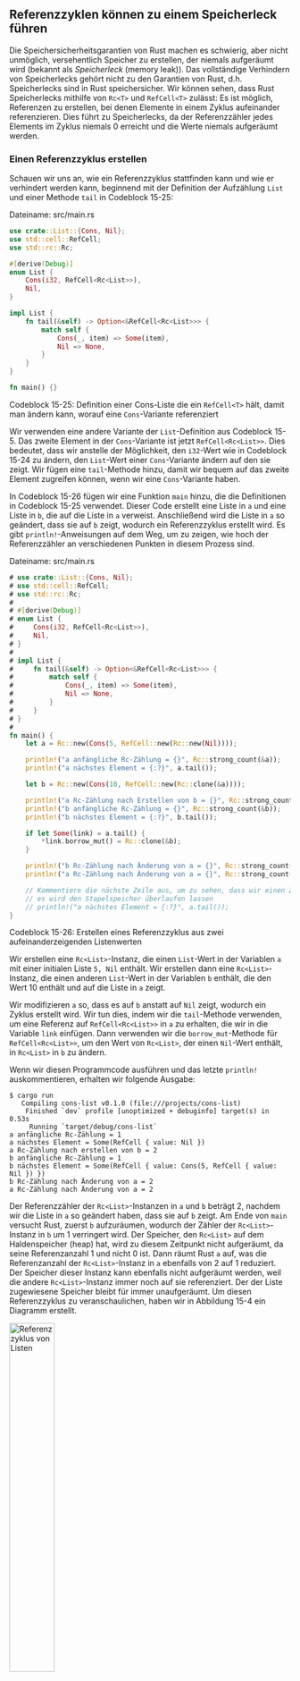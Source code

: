 ## Referenzzyklen können zu einem Speicherleck führen

Die Speichersicherheitsgarantien von Rust machen es schwierig, aber nicht
unmöglich, versehentlich Speicher zu erstellen, der niemals aufgeräumt wird
(bekannt als *Speicherleck* (memory leak)). Das vollständige Verhindern von
Speicherlecks gehört nicht zu den Garantien von Rust, d.h. Speicherlecks sind
in Rust speichersicher. Wir können sehen, dass Rust Speicherlecks mithilfe von
`Rc<T>` und `RefCell<T>` zulässt: Es ist möglich, Referenzen zu erstellen, bei
denen Elemente in einem Zyklus aufeinander referenzieren. Dies führt zu
Speicherlecks, da der Referenzzähler jedes Elements im Zyklus niemals 0
erreicht und die Werte niemals aufgeräumt werden.

### Einen Referenzzyklus erstellen

Schauen wir uns an, wie ein Referenzzyklus stattfinden kann und wie er verhindert
werden kann, beginnend mit der Definition der Aufzählung `List` und einer
Methode `tail` in Codeblock 15-25:

<span class="filename">Dateiname: src/main.rs</span>

```rust
use crate::List::{Cons, Nil};
use std::cell::RefCell;
use std::rc::Rc;

#[derive(Debug)]
enum List {
    Cons(i32, RefCell<Rc<List>>),
    Nil,
}

impl List {
    fn tail(&self) -> Option<&RefCell<Rc<List>>> {
        match self {
            Cons(_, item) => Some(item),
            Nil => None,
        }
    }
}

fn main() {}
```

<span class="caption">Codeblock 15-25: Definition einer Cons-Liste die ein
`RefCell<T>` hält, damit man ändern kann, worauf eine `Cons`-Variante
referenziert</span>

Wir verwenden eine andere Variante der `List`-Definition aus Codeblock 15-5.
Das zweite Element in der `Cons`-Variante ist jetzt `RefCell<Rc<List>>`. Dies
bedeutet, dass wir anstelle der Möglichkeit, den `i32`-Wert wie in Codeblock
15-24 zu ändern, den `List`-Wert einer `Cons`-Variante ändern auf den sie
zeigt. Wir fügen eine `tail`-Methode hinzu, damit wir bequem auf das zweite
Element zugreifen können, wenn wir eine `Cons`-Variante haben.

In Codeblock 15-26 fügen wir eine Funktion `main` hinzu, die die Definitionen
in Codeblock 15-25 verwendet. Dieser Code erstellt eine Liste in `a` und eine
Liste in `b`, die auf die Liste in `a` verweist. Anschließend wird die Liste in
`a` so geändert, dass sie auf `b` zeigt, wodurch ein Referenzzyklus erstellt
wird. Es gibt `println!`-Anweisungen auf dem Weg, um zu zeigen, wie hoch der
Referenzzähler an verschiedenen Punkten in diesem Prozess sind.

<span class="filename">Dateiname: src/main.rs</span>

```rust
# use crate::List::{Cons, Nil};
# use std::cell::RefCell;
# use std::rc::Rc;
# 
# #[derive(Debug)]
# enum List {
#     Cons(i32, RefCell<Rc<List>>),
#     Nil,
# }
# 
# impl List {
#     fn tail(&self) -> Option<&RefCell<Rc<List>>> {
#         match self {
#             Cons(_, item) => Some(item),
#             Nil => None,
#         }
#     }
# }
# 
fn main() {
    let a = Rc::new(Cons(5, RefCell::new(Rc::new(Nil))));

    println!("a anfängliche Rc-Zählung = {}", Rc::strong_count(&a));
    println!("a nächstes Element = {:?}", a.tail());

    let b = Rc::new(Cons(10, RefCell::new(Rc::clone(&a))));

    println!("a Rc-Zählung nach Erstellen von b = {}", Rc::strong_count(&a));
    println!("b anfängliche Rc-Zählung = {}", Rc::strong_count(&b));
    println!("b nächstes Element = {:?}", b.tail());

    if let Some(link) = a.tail() {
        *link.borrow_mut() = Rc::clone(&b);
    }

    println!("b Rc-Zählung nach Änderung von a = {}", Rc::strong_count(&b));
    println!("a Rc-Zählung nach Änderung von a = {}", Rc::strong_count(&a));

    // Kommentiere die nächste Zeile aus, um zu sehen, dass wir einen Zyklus haben;
    // es wird den Stapelspeicher überlaufen lassen
    // println!("a nächstes Element = {:?}", a.tail());
}
```

<span class="caption">Codeblock 15-26: Erstellen eines Referenzzyklus aus zwei
aufeinanderzeigenden Listenwerten</span>

Wir erstellen eine `Rc<List>`-Instanz, die einen `List`-Wert in der Variablen
`a` mit einer initialen Liste `5, Nil` enthält. Wir erstellen dann eine
`Rc<List>`-Instanz, die einen anderen `List`-Wert in der Variablen `b` enthält,
die den Wert 10 enthält und auf die Liste in `a` zeigt.

Wir modifizieren `a` so, dass es auf `b` anstatt auf `Nil` zeigt, wodurch ein
Zyklus erstellt wird. Wir tun dies, indem wir die `tail`-Methode verwenden, um
eine Referenz auf `RefCell<Rc<List>>` in `a` zu erhalten, die wir in die
Variable `link` einfügen. Dann verwenden wir die `borrow_mut`-Methode für
`RefCell<Rc<List>>`, um den Wert von `Rc<List>`, der einen `Nil`-Wert enthält,
in `Rc<List>` in `b` zu ändern.

Wenn wir diesen Programmcode ausführen und das letzte `println!`
auskommentieren, erhalten wir folgende Ausgabe:


```console
$ cargo run
   Compiling cons-list v0.1.0 (file:///projects/cons-list)
    Finished `dev` profile [unoptimized + debuginfo] target(s) in 0.53s
     Running `target/debug/cons-list`
a anfängliche Rc-Zählung = 1
a nächstes Element = Some(RefCell { value: Nil })
a Rc-Zählung nach erstellen von b = 2
b anfängliche Rc-Zählung = 1
b nächstes Element = Some(RefCell { value: Cons(5, RefCell { value: Nil }) })
b Rc-Zählung nach Änderung von a = 2
a Rc-Zählung nach Änderung von a = 2     
```

Der Referenzzähler der `Rc<List>`-Instanzen in `a` und `b` beträgt 2, nachdem
wir die Liste in `a` so geändert haben, dass sie auf `b` zeigt. Am Ende von
`main` versucht Rust, zuerst `b` aufzuräumen, wodurch der Zähler der
`Rc<List>`-Instanz in `b` um 1 verringert wird. Der Speicher, den `Rc<List>`
auf dem Haldenspeicher (heap) hat, wird zu diesem Zeitpunkt nicht aufgeräumt,
da seine Referenzanzahl 1 und nicht 0 ist. Dann räumt Rust `a` auf, was die
Referenzanzahl der `Rc<List>`-Instanz in `a` ebenfalls von 2 auf 1 reduziert.
Der Speicher dieser Instanz kann ebenfalls nicht aufgeräumt werden, weil die
andere `Rc<List>`-Instanz immer noch auf sie referenziert. Der der Liste
zugewiesene Speicher bleibt für immer unaufgeräumt. Um diesen Referenzzyklus zu
veranschaulichen, haben wir in Abbildung 15-4 ein Diagramm erstellt.

<img alt="Referenzzyklus von Listen" src="img/trpl15-04.svg" class="center" style="width: 40%;" />

<span class="caption">Abbildung 15-4: Ein Referenzzyklus der Listen `a` und `b`,
die aufeinander zeigen</span>

Wenn man das letzte `println!` auskommentiert und das Programm ausführt,
versucht Rust, diesen Zyklus mit `a` auszugeben, wobei `b` auf `a` zeigt, und so
weiter, bis der Stapelspeicher (stack) überläuft.

Im Vergleich zu einem realen Programm sind die Konsequenzen, die das Anlegen
eines Referenzzyklus in diesem Beispiel hat, nicht sehr schlimm: Gleich nachdem
wir den Referenzzyklus angelegt haben, endet das Programm. Wenn jedoch ein
komplexeres Programm viel Speicher in einem Zyklus allokierte und diesen lange
Zeit behielte, würde das Programm mehr Speicher als erforderlich verbrauchen
und das System möglicherweise überlasten, sodass ihm der verfügbare Speicher
ausgeht.

Das Erstellen von Referenzzyklen ist nicht einfach, aber auch nicht unmöglich.
Wenn man `RefCell<T>`-Werte hat, die `Rc<T>`-Werte oder ähnliche verschachtelte
Typkombinationen mit innerer Veränderbarkeit und Referenzzählung enthalten,
muss man sicherstellen, dass man keine Zyklen erstellt. Man kann sich nicht
darauf verlassen, dass Rust sie feststellen kann. Das Erstellen eines
Referenzzyklus wäre ein logischer Fehler in deinem Programm, den du mithilfe
automatisierter Tests, Codeüberprüfungen und anderer Methoden zur
Softwareentwicklung minimieren solltest.

Eine andere Lösung zur Vermeidung von Referenzzyklen besteht darin, deine
Datenstrukturen so zu reorganisieren, dass einige Referenzen die
Eigentümerschaft (ownership) erhalten und andere nicht. Infolgedessen können
Zyklen bestehen, die aus Beziehungen mit und ohne Eigentümerschaft bestehen,
und nur die Beziehungen mit Eigentümerschaft beeinflussen, ob ein
Wert aufgeräumt wird oder nicht. In Codeblock 15-25 möchten wir immer, dass
`Cons`-Varianten ihre Liste besitzen, sodass eine Neuorganisation der
Datenstruktur nicht möglich ist. Schauen wir uns ein Beispiel an, in dem
Diagramme aus übergeordneten und untergeordneten Knoten verwendet werden, um
festzustellen, wann Beziehungen ohne Eigentümerschaft ein geeigneter Weg sind,
um Referenzzyklen zu verhindern.

### Verhindern von Referenzzyklen: Umwandeln von `Rc<T>` in `Weak<T>`

Bisher haben wir gezeigt, dass das Aufrufen von `Rc::clone` den `strong_count`
einer `Rc<T>`-Instanz erhöht und eine `Rc<T>`-Instanz nur dann aufgeräumt wird,
wenn ihr `strong_count` 0 ist. Man kann auch eine *schwache Referenz* (weak
reference) auf den Wert innerhalb einer `Rc<T>`-Instanz erstellen, indem man
`Rc::downgrade` aufruft und eine Referenz auf den `Rc<T>` übergibt. Starke
Referenzen sind die Art und Weise, wie man die Eigentümerschaft an einer
`Rc<T>`-Instanz teilen kann. Schwache Referenzen drücken keine
Eigentumsbeziehung aus, und ihre Anzahl hat keinen Einfluss darauf, wann eine
`Rc<T>` Instanz aufgeräumt wird. Sie werden keinen Referenzzyklus verursachen,
weil jeder Zyklus, der schwache Referenzen beinhaltet, unterbrochen wird,
sobald die Anzahl der starken Referenzen der beteiligten Werte 0 ist.

Wenn man `Rc::downgrade` aufruft, erhält man einen intelligenten Zeiger vom Typ
`Weak<T>`. Anstatt den `strong_count` in der `Rc<T>`-Instanz um 1 zu erhöhen,
erhöht der Aufruf von `Rc::downgrade` den `weak_count` um 1. Der Typ `Rc<T>`
verwendet `weak_count`, um den Überblick zu behalten wie viele
`Weak<T>`-Referenzen existieren, ähnlich wie bei `strong_count`. Der
Unterschied besteht darin, dass `weak_count` nicht 0 sein muss, damit die
`Rc<T>`-Instanz aufgeräumt wird.

Da der Wert, auf den `Weak<T>` referenziert, möglicherweise aufgeräumt wurde, musst
du sicherstellen, dass der Wert noch vorhanden ist, um etwas mit dem Wert zu
tun, auf den ein `Weak<T>` zeigt. Ruft man dazu die Methode `upgrade` für eine
`Weak<T>`-Instanz auf, die eine `Option<Rc<T>>`zurückgibt, erhält man ein `Some`
als Ergebnis, wenn der Wert `Rc<T>` noch nicht aufgeräumt wurde, und das Ergebnis
`None`, wenn der `Rc<T>`-Wert aufgeräumt wurde. Da `upgrade` eine
`Option<Rc<T>>` zurückgibt, stellt Rust sicher, dass der Fall `Some` und der
Fall `None` behandelt werden und es keine ungültigen Zeiger gibt.

Anstatt eine Liste zu verwenden, deren Elemente nur das nächste Element kennen,
erstellen wir eine Baumstruktur, deren Elemente die Kind-Elemente *und* die
Eltern-Elemente kennen.
	
#### Erstellen einer Baumdatenstruktur: Ein Knoten mit Kind-Knoten

Zunächst erstellen wir eine Baumstruktur mit Knoten (nodes), die ihre
Kind-Knoten kennen. Wir erstellen eine Struktur mit dem
Namen `Node`, die ihren eigenen `i32`-Wert sowie Referenzen auf die
Kind-`Node`-Werte enthält:

<span class="filename">Dateiname: src/main.rs</span>

```rust
use std::cell::RefCell;
use std::rc::Rc;

#[derive(Debug)]
struct Node {
    value: i32,
    children: RefCell<Vec<Rc<Node>>>,
}
# fn main() {
#     let leaf = Rc::new(Node {
#         value: 3,
#         children: RefCell::new(vec![]),
#     });
#
#     let branch = Rc::new(Node {
#         value: 5,
#         children: RefCell::new(vec![Rc::clone(&leaf)]),
#     });
# }
```

Wir möchten, dass ein `Node` seine Kind-Elemente besitzt, und wir möchten diese
Eigentümerschaft mit Variablen teilen, damit wir direkt auf jeden `Node` in
der Baumstruktur zugreifen können. Zu diesem Zweck definieren wir die
`Vec<T>`-Elemente als Werte vom Typ `Rc<Node>`. Wir möchten auch ändern, welche
Knoten Kind-Knoten eines anderen Knotens sind, sodass wir einen `RefCell<T>` in
`children` um den `Vec<Rc<Node>>` haben.

Als Nächstes verwenden wir unsere Strukturdefinition und erstellen eine
`Node`-Instanz mit dem Namen `leaf` und dem Wert 3 und ohne Kind-Elemente,
sowie eine weitere Instanz mit dem Namen `branch` und dem Wert 5 und `leaf` als
Kind-Element, wie in Codeblock 15-27 gezeigt wird:

<span class="filename">Dateiname: src/main.rs</span>

```rust
# use std::cell::RefCell;
# use std::rc::Rc;
#
# #[derive(Debug)]
# struct Node {
#     value: i32,
#     children: RefCell<Vec<Rc<Node>>>,
# }
#
fn main() {
    let leaf = Rc::new(Node {
        value: 3,
        children: RefCell::new(vec![]),
    });

    let branch = Rc::new(Node {
        value: 5,
        children: RefCell::new(vec![Rc::clone(&leaf)]),
    });
}
```

<span class="caption">Codeblock 15-27: Erstellen eines `leaf`-Knotens ohne
Kind-Element und eines `branch`-Knotens mit `leaf` als Kind-Element</span>

Wir klonen den `Rc<Node>` in `leaf` und speichern ihn in `branch`, was bedeutet,
dass der `Node` in `leaf` jetzt zwei Eigentümer hat: `leaf` und `branch`. Wir
können über `branch.children` von `branch` zu `leaf` gelangen, aber es gibt
keine Möglichkeit, von `leaf` zu `branch` zu gelangen. Der Grund dafür ist, dass
`leaf` keine Referenz zu `branch` hat und daher nicht weiß, dass diese in
Beziehung stehen. Wir möchten, dass `leaf` weiß, dass `branch` ein
übergeordnetes Element ist. Das machen wir als Nächstes.

#### Hinzufügen einer Referenz vom Kind- zum Eltern-Element

Um dem Kind-Knoten seinen Eltern-Knoten bewusst zu
machen, müssen wir unserer Strukturdefinition `Node` ein `parent`-Feld
hinzufügen. Das Problem besteht darin, zu entscheiden, welcher Typ `parent` sein
soll. Wir wissen, dass es keinen `Rc<T>` enthalten kann, da dies einen
Referenzzyklus erzeugen würde, bei dem `leaf.parent` auf `branch` und
`branch.children` auf `leaf` zeigt, was dazu führen würde das die 
`strong_count`-Werte niemals 0 sein würden.

Wenn man die Beziehungen auf andere Weise betrachtet, sollte ein Eltern-Knoten
die Eigentümerschaft seiner Kind-Knoten besitzen: Wenn ein Eltern-Knoten
aufgeräumt wird, sollten auch seine Kind-Knoten aufgeräumt werden. Ein
Kind-Knoten sollte jedoch keine Eigentümerschaft seines Eltern-Elementes haben:
Wenn wir einen Kind-Knoten aufräumen, sollte das Eltern-Element weiterhin
existieren. Dies ist ein Fall für schwache Referenzen!

Anstelle von `Rc<T>` wird `parent` den Typ `Weak<T>` verwenden, im Speziellen
einen `RefCell<Weak<Node>>`. Nun sieht unsere `Node`-Strukturdefinition
folgendermaßen aus:

<span class="filename">Dateiname: src/main.rs</span>

```rust
use std::cell::RefCell;
use std::rc::{Rc, Weak};

#[derive(Debug)]
struct Node {
    value: i32,
    parent: RefCell<Weak<Node>>,
    children: RefCell<Vec<Rc<Node>>>,
}
#
# fn main() {
#     let leaf = Rc::new(Node {
#         value: 3,
#         parent: RefCell::new(Weak::new()),
#         children: RefCell::new(vec![]),
#     });
#
#     println!("leaf parent = {:?}", leaf.parent.borrow().upgrade());
#
#     let branch = Rc::new(Node {
#         value: 5,
#         parent: RefCell::new(Weak::new()),
#         children: RefCell::new(vec![Rc::clone(&leaf)]),
#     });
#
#     *leaf.parent.borrow_mut() = Rc::downgrade(&branch);
#
#     println!("leaf parent = {:?}", leaf.parent.borrow().upgrade());
# }
```

Ein Knoten kann auf seinen Eltern-Knoten referenzieren, besitzt ihn jedoch
nicht. In Codeblock 15-28 aktualisieren wir `main`, um diese neue Definition
zu verwenden, damit der `leaf`-Knoten auf seinen Eltern-Knoten `branch`
referenzieren kann:

<span class="filename">Dateiname: src/main.rs</span>

```rust
# use std::cell::RefCell;
# use std::rc::{Rc, Weak};
#
# #[derive(Debug)]
# struct Node {
#     value: i32,
#     parent: RefCell<Weak<Node>>,
#     children: RefCell<Vec<Rc<Node>>>,
# }
#
fn main() {
    let leaf = Rc::new(Node {
        value: 3,
        parent: RefCell::new(Weak::new()),
        children: RefCell::new(vec![]),
    });

    println!("leaf parent = {:?}", leaf.parent.borrow().upgrade());

    let branch = Rc::new(Node {
        value: 5,
        parent: RefCell::new(Weak::new()),
        children: RefCell::new(vec![Rc::clone(&leaf)]),
    });

    *leaf.parent.borrow_mut() = Rc::downgrade(&branch);

    println!("leaf parent = {:?}", leaf.parent.borrow().upgrade());
}
```

<span class="caption">Codeblock 15-28: Ein `leaf`-Knoten mit einer schwachen
Referenz auf seinen Eltern-Knoten `branch`</span>

Das Erstellen des `leaf`-Knotens ähnelt Codeblock 15-27 mit Ausnahme des Feldes
`parent`: `leaf` beginnt ohne Eltern-Knoten, daher erstellen wir eine neue
leere `Weak<Node>`-Referenz-Instanz.

Wenn wir zu diesem Zeitpunkt versuchen, mit der Methode `upgrade` eine
Referenz auf das Eltern-Element von `leaf` zu bekommen, erhalten wir den
Wert `None`. Wir sehen dies in der Ausgabe der ersten `println!`-Anweisung:

```text
leaf parent = None
```

Wenn wir den `branch`-Knoten erstellen, hat er auch eine neue `Weak<Node>`-Referenz
im Feld `parent`, da `branch` keinen Eltern-Knoten hat. Wir haben
noch immer `leaf` als Kind-Element von `branch`. Sobald
wir die `Node`-Instanz in `branch` haben, können wir `leaf` ändern, um ihm eine
`Weak<Node>`-Referenz auf sein Eltern-Element zu geben. Wir verwenden
die `borrow_mut`-Methode für `RefCell<Weak<Node>>` im `parent`-Feld von `leaf` und
verwenden dann die Funktion `Rc::downgrade`, um eine `Weak<Node>`-Referenz auf
`branch` aus dem `Rc<Node>` in `branch` zu erzeugen.

Wenn wir das Eltern-Element von `leaf` erneut ausgeben, erhalten wir
diesmal eine `Some`-Variante mit `branch`: Jetzt kann `leaf` auf das
Eltern-Element zugreifen! Wenn wir `leaf` ausgeben, vermeiden wir auch
den Zyklus, der schließlich zu einem Stapelspeicherüberlauf führte, wie wir ihn
in Codeblock 15-26 hatten. Die `Weak<Node>`-Referenzen werden als `(Weak)`
ausgegeben:


```text
leaf parent = Some(Node { value: 5, parent: RefCell { value: (Weak) },
children: RefCell { value: [Node { value: 3, parent: RefCell { value: (Weak) },
children: RefCell { value: [] } }] } })
```

Das Fehlen einer unendlichen Ausgabe bedeutet, dass dieser Programmcode keinen
Referenzzyklus erzeugt hat. Wir können dies auch anhand der Werte erkennen, die
wir durch den Aufruf von `Rc::strong_count` und `Rc::weak_count` erhalten.

#### Visualisieren von Änderungen an `strong_count` und `weak_count`

Schauen wir uns an, wie sich die Werte für `strong_count` und `weak_count` der
`Rc<Node>`-Instanzen ändern, indem ein neuer innerer Gültigkeitsbereich (scope)
erstellt und die Erstellung von `branch` in diesen Bereich verschoben wird. Auf
diese Weise können wir sehen, was passiert, wenn `branch` erstellt und dann
aufgeräumt wird, wenn es den Gültigkeitsbereich verlässt. Die Änderungen
sind in Codeblock 15-29 aufgeführt:

<span class="filename">Dateiname: src/main.rs</span>

```rust
# use std::cell::RefCell;
# use std::rc::{Rc, Weak};
# 
# #[derive(Debug)]
# struct Node {
#     value: i32,
#     parent: RefCell<Weak<Node>>,
#     children: RefCell<Vec<Rc<Node>>>,
# }
fn main() {
    let leaf = Rc::new(Node {
        value: 3,
        parent: RefCell::new(Weak::new()),
        children: RefCell::new(vec![]),
    });

    println!(
        "leaf strong = {}, weak = {}",
        Rc::strong_count(&leaf),
        Rc::weak_count(&leaf),
    );

    {
        let branch = Rc::new(Node {
            value: 5,
            parent: RefCell::new(Weak::new()),
            children: RefCell::new(vec![Rc::clone(&leaf)]),
        });

        *leaf.parent.borrow_mut() = Rc::downgrade(&branch);

        println!(
            "branch strong = {}, weak = {}",
            Rc::strong_count(&branch),
            Rc::weak_count(&branch),
        );

        println!(
            "leaf strong = {}, weak = {}",
            Rc::strong_count(&leaf),
            Rc::weak_count(&leaf),
        );
    }

    println!("leaf parent = {:?}", leaf.parent.borrow().upgrade());
    println!(
        "leaf strong = {}, weak = {}",
        Rc::strong_count(&leaf),
        Rc::weak_count(&leaf),
    );
}
```

<span class="caption">Codeblock 15-29: Erstellen von `branch` in einem inneren
Gültigkeitsbereich und Prüfen der starken und schwachen Referenzzähler</span>

Nachdem `leaf` erstellt wurde, hat `Rc<Node>` einen `strong_count` von 1 und
einen `weak_count` von 0. Im inneren Gültigkeitsbereich erstellen wir `branch` und ordnen
ihm `leaf` zu. Zum Zeitpunkt des Ausgebens der Zähler, hat der `Rc<Node>` in
`branch` einen `strong_count` von 1 und einen `weak_count` von 1 (da `leaf.parent`
mit einen `Weak<Node>` auf `branch` zeigt). Wenn wir den Zähler in `leaf`
ausgeben, werden wir sehen, dass er einen `strong_count` von 2 hat, da `branch`
jetzt einen Klon des `Rc<Node>` von `leaf` in `branch.children` gespeichert hat,
aber immer noch einen `weak_count`von 0 hat.

Wenn der innere Gültigkeitsbereich endet, verlässt `branch` den
Gültigkeitsbereich und der `strong_count` von `Rc<Node>` sinkt auf 0, sodass
sein `Node` aufgeräumt wird. Der `weak_count` von 1 aus `leaf_parent` hat keinen
Einfluss darauf, ob `Node` aufgeräumt wird oder nicht, sodass wir kein
Speicherleck bekommen!

Wenn wir nach dem Ende des Gültigkeitsbereichs versuchen, auf das Eltern-Element von
`leaf` zuzugreifen, erhalten wir erneut `None`. Am Ende des Programms hat der
`Rc<Node>` in `branch` einen `strong_count` von 1 und einen `weak_count` von 0, da
die Variable `branch` jetzt wieder die einzige Referenz auf `Rc<Node>` ist.

Die gesamte Logik, die die Zähler und das Aufräumen des Wertes verwaltet, ist
in `Rc<T>` und `Weak<T>` und deren Implementierung des Merkmals (trait) `Drop`
integriert. Wenn man angibt, dass die Beziehung von einem Kind- zu seinem
Eltern-Element eine `Weak<T>`-Referenz in der Definition von `Node` sein soll,
können Eltern-Knoten auf Kind-Knoten referenzieren und umgekehrt, ohne einen
Referenzzyklus oder Speicherlecks zu erzeugen.

## Zusammenfassung

In diesem Kapitel wurde beschrieben, wie man mithilfe intelligenter Zeiger
andere Garantien und Kompromisse eingehen kann als es standardmäßig mit gewöhnlichen
Referenzen in Rust möglich ist. Der Typ `Box<T>` hat eine bekannte Größe und
zeigt auf Daten die auf dem Haldenspeicher allokiert sind. Der Typ `Rc<T>`
verfolgt die Anzahl der Referenzen von Daten auf dem Haldenspeicher, sodass
Daten mehrere Eigentümer haben können. Der Typ `RefCell<T>` mit
seiner inneren Veränderbarkeit stellt uns einen Typ zur Verfügung, den wir
verwenden können, wenn wir einen unveränderbaren Typ benötigen, aber einen
inneren Wert dieses Typs ändern müssen. Außerdem werden die Ausleihregeln zur
Laufzeit anstatt zur Kompilierzeit durchgesetzt.

Ebenfalls diskutiert wurden die Merkmale `Deref` und `Drop`, die einen Großteil
der Funktionalität von intelligenten Zeigern ermöglichen. Wir haben
Referenzzyklen untersucht, die zu Speicherlecks führen können, und wie diese
mithilfe von `Weak<T>` verhindert werden können.

Wenn dieses Kapitel dein Interesse geweckt hat und du deinen eigenen
intelligenten Zeiger implementieren möchtest, lies [„The
Rustonomicon“][nomicon2], um weitere nützliche Informationen zu erhalten.

Als Nächstes werden wir über Nebenläufigkeit (concurrency) in Rust sprechen.
Wir werden sogar einige neue intelligente Zeiger kennenlernen.

[nomicon2]: https://doc.rust-lang.org/nomicon/index.html
